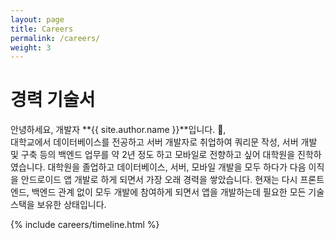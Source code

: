 ```yaml
---
layout: page
title: Careers
permalink: /careers/
weight: 3
---
```


# **경력 기술서**

안녕하세요, 개발자 **{{ site.author.name }}**입니다. :wave:,<br>
대학교에서 데이터베이스를 전공하고 서버 개발자로 취업하여 쿼리문 작성, 서버 개발 및 구축 등의 백엔드 업무를 약 2년 정도 하고 모바일로 전향하고 싶어 대학원을 진학하였습니다. 대학원을 졸업하고 데이터베이스, 서버, 모바일 개발을 모두 하다가 다음 이직을 안드로이드 앱 개발로 하게 되면서 가장 오래 경력을 쌓았습니다. 현재는 다시 프론트엔드, 백엔드 관계 없이 모두 <!--강제로 --> 개발에 참여하게 되면서 앱을 개발하는데 필요한 모든 기술 스택을 보유한 상태입니다.

<div class="row">
{% include careers/timeline.html %}
</div>